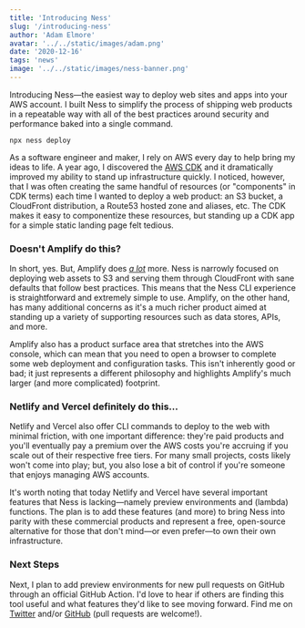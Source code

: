 ```yaml
---
title: 'Introducing Ness'
slug: '/introducing-ness'
author: 'Adam Elmore'
avatar: '../../static/images/adam.png'
date: '2020-12-16'
tags: 'news'
image: '../../static/images/ness-banner.png'
---
```


<!-- <figure>
  <img src="../../static/images/ness-deploy.png" alt="ness deploy"/>
  <figcaption>It's a single command.</figcaption>
</figure> -->

Introducing Ness—the easiest way to deploy web sites and apps into your AWS account. I built Ness to simplify the process of shipping web products in a repeatable way with all of the best practices around security and performance baked into a single command.

```
npx ness deploy
```

As a software engineer and maker, I rely on AWS every day to help bring my ideas to life. A year ago, I discovered the [AWS CDK](https://aws.amazon.com/cdk/) and it dramatically improved my ability to stand up infrastructure quickly. I noticed, however, that I was often creating the same handful of resources (or "components" in CDK terms) each time I wanted to deploy a web product: an S3 bucket, a CloudFront distribution, a Route53 hosted zone and aliases, etc. The CDK makes it easy to componentize these resources, but standing up a CDK app for a simple static landing page felt tedious.

### Doesn't Amplify do this?

In short, yes. But, Amplify does _[a lot](https://aws.amazon.com/amplify/features/)_ more. Ness is narrowly focused on deploying web assets to S3 and serving them through CloudFront with sane defaults that follow best practices. This means that the Ness CLI experience is straightforward and extremely simple to use. Amplify, on the other hand, has many additional concerns as it's a much richer product aimed at standing up a variety of supporting resources such as data stores, APIs, and more.

Amplify also has a product surface area that stretches into the AWS console, which can mean that you need to open a browser to complete some web deployment and configuration tasks. This isn't inherently good or bad; it just represents a different philosophy and highlights Amplify's much larger (and more complicated) footprint.

### Netlify and Vercel definitely do this...

Netlify and Vercel also offer CLI commands to deploy to the web with minimal friction, with one important difference: they're paid products and you'll eventually pay a premium over the AWS costs you're accruing if you scale out of their respective free tiers. For many small projects, costs likely won't come into play; but, you also lose a bit of control if you're someone that enjoys managing AWS accounts.

It's worth noting that today Netlify and Vercel have several important features that Ness is lacking—namely preview environments and (lambda) functions. The plan is to add these features (and more) to bring Ness into parity with these commercial products and represent a free, open-source alternative for those that don't mind—or even prefer—to own their own infrastructure.

### Next Steps

Next, I plan to add preview environments for new pull requests on GitHub through an official GitHub Action. I'd love to hear if others are finding this tool useful and what features they'd like to see moving forward. Find me on [Twitter](https://twitter.com/aeduhm) and/or [GitHub](https://github.com/nessjs/ness) (pull requests are welcome!).
